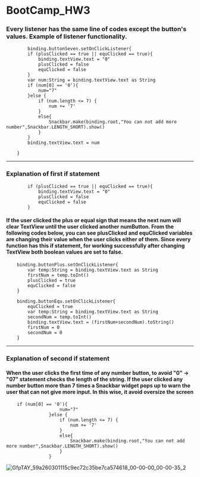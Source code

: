 # BootCamp_HW3

### Every listener has the same line of codes except the button's values. Example of listener functionality.
            binding.buttonSeven.setOnClickListener{
            if (plusClicked == true || equClicked == true){
                binding.textView.text = "0"
                plusClicked = false
                equClicked = false
            }
            var num:String = binding.textView.text as String
            if (num[0] == '0'){
                num="7"
            }else {
                if (num.length <= 7) {
                    num += '7'
                }
                else{
                    Snackbar.make(binding.root,"You can not add more number",Snackbar.LENGTH_SHORT).show()
                }
            }
            binding.textView.text = num

        }
        
---

### Explanation of first if statement
            if (plusClicked == true || equClicked == true){
                binding.textView.text = "0"
                plusClicked = false
                equClicked = false
            }
#### If the user clicked the plus or equal sign that means the next num will clear TextView until the user clicked another numButton. From the following codes below, you can see plusClicked and equClicked variables are changing their value when the user clicks either of them. Since every function has this if statement, for working successfully after changing TextView both boolean values are set to false.

        binding.buttonPlus.setOnClickListener{
            var temp:String = binding.textView.text as String
            firstNum = temp.toInt()
            plusClicked = true
            equClicked = false
        }

        binding.buttonEqu.setOnClickListener{
            equClicked = true
            var temp:String = binding.textView.text as String
            secondNum = temp.toInt()
            binding.textView.text = (firstNum+secondNum).toString()
            firstNum = 0
            secondNum = 0
        }

---
### Explanation of second if statement
#### When the user clicks the first time of any number button, to avoid "0" -> "07" statement checks the length of the string. If the user clicked any number button more than 7 times a Snackbar widget pops up to warn the user that can not give more input. In this wise, it avoid oversize the screen 
        if (num[0] == '0'){
                        num="7"
                    }else {
                        if (num.length <= 7) {
                            num += '7'
                        }
                        else{
                            Snackbar.make(binding.root,"You can not add more number",Snackbar.LENGTH_SHORT).show()
                        }
                    }


![GfpTAY_59a260301115c9ec72c35be7ca574618_00-00-00_00-00-35_2](https://user-images.githubusercontent.com/48966180/174899791-2dcc634e-0354-4483-915b-91892fe22a41.gif)
